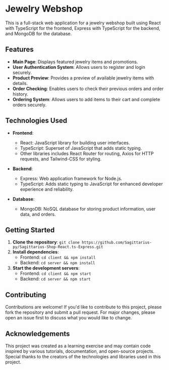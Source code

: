 # Jewelry Webshop

This is a full-stack web application for a jewelry webshop built using React with TypeScript for the frontend, Express with TypeScript for the backend, and MongoDB for the database.

## Features

- **Main Page**: Displays featured jewelry items and promotions.
- **User Authentication System**: Allows users to register and login securely.
- **Product Preview**: Provides a preview of available jewelry items with details.
- **Order Checking**: Enables users to check their previous orders and order history.
- **Ordering System**: Allows users to add items to their cart and complete orders securely.

## Technologies Used

- **Frontend**:
  - React: JavaScript library for building user interfaces.
  - TypeScript: Superset of JavaScript that adds static typing.
  - Other libraries includes React Router for routing, Axios for HTTP requests, and Tailwind-CSS for styling.

- **Backend**:
  - Express: Web application framework for Node.js.
  - TypeScript: Adds static typing to JavaScript for enhanced developer experience and reliability.

- **Database**:
  - MongoDB: NoSQL database for storing product information, user data, and orders.

## Getting Started

1. **Clone the repository**: `git clone https://github.com/Sagittarius-py/Sagittarius-Shop-React.ts-Express.git`
2. **Install dependencies**:
    - Frontend: `cd client && npm install`
    - Backend: `cd server && npm install`
3. **Start the development servers**:
    - Frontend: `cd client && npm start`
    - Backend: `cd server && npm start`

## Contributing

Contributions are welcome! If you'd like to contribute to this project, please fork the repository and submit a pull request. For major changes, please open an issue first to discuss what you would like to change.


## Acknowledgements

This project was created as a learning exercise and may contain code inspired by various tutorials, documentation, and open-source projects. Special thanks to the creators of the technologies and libraries used in this project.

